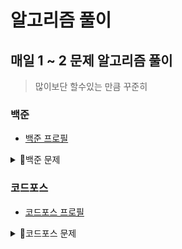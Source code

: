 # 알고리즘 풀이

## 매일 1 ~ 2 문제 알고리즘 풀이
> 많이보단 할수있는 만큼 꾸준히

### 백준

- <a href = https://solved.ac/profile/spsifls22>백준 프로필</a>

<details>
<summary>📒백준 문제</summary>
<div markdown="1">

| 문제                                                             | 코드                                                                                            | 풀이 |
|----------------------------------------------------------------|-----------------------------------------------------------------------------------------------| --- |
| <a href = https://www.acmicpc.net/problem/10430>나머지</a>        | <a href = https://github.com/geombong/algorithm/blob/master/src/baekjoon/Bjo10430.java>💻</a> |  |
| <a href = https://www.acmicpc.net/problem/10828>스택</a>         | <a href = https://github.com/geombong/algorithm/blob/master/src/baekjoon/Bjo10828.java>💻</a> |  |
| <a href = https://www.acmicpc.net/problem/2558>A+B -2</a>      | <a href = https://github.com/geombong/algorithm/blob/master/src/baekjoon/Bjo2558.java>💻</a>  |  |
| <a href = https://www.acmicpc.net/problem/10953>A+B -6</a>     | <a href =https://github.com/geombong/algorithm/blob/master/src/baekjoon/Bjo10953.java>💻</a>  |  |
| <a href = https://www.acmicpc.net/problem/11022>A+B -8</a>     | <a href = https://github.com/geombong/algorithm/blob/master/src/baekjoon/Bjo11022.java>💻</a> |  |
| <a href = https://www.acmicpc.net/problem/11718>그대로 출력하기</a>   | <a href = https://github.com/geombong/algorithm/blob/master/src/baekjoon/Bjo11718.java>💻</a> |  |
| <a href = https://www.acmicpc.net/problem/1463>1로 만들기</a>      | <a href = https://github.com/geombong/algorithm/blob/master/src/baekjoon/Bjo1463.java>💻</a>  |  |
| <a href = https://www.acmicpc.net/problem/1924>2007년</a>       | <a href = https://github.com/geombong/algorithm/blob/master/src/baekjoon/Bjo1924.java>💻</a>  |  |
| <a href = https://www.acmicpc.net/problem/1978>소수찾기</a>        | <a href = https://github.com/geombong/algorithm/blob/master/src/baekjoon/Bjo1978.java>💻</a>  |  |
| <a href = https://www.acmicpc.net/problem/2292>벌집</a>          | <a href = https://github.com/geombong/algorithm/blob/master/src/baekjoon/Bjo2292.java>💻</a>  |  |
| <a href = https://www.acmicpc.net/problem/11050>이항계수</a>       | <a href = https://github.com/geombong/algorithm/blob/master/src/baekjoon/Bjo11050.java>💻</a> |  |
| <a href = https://www.acmicpc.net/problem/2869>달팽이는 올라가고싶다</a> | <a href = https://github.com/geombong/algorithm/blob/master/src/baekjoon/Bjo2869.java>💻</a>  |  |
| <a href = https://www.acmicpc.net/problem/9012>괄호</a>          | <a href = https://github.com/geombong/algorithm/blob/master/src/baekjoon/Bjo9012.java>💻</a>  |  |
| <a href = https://www.acmicpc.net/problem/2751>수 정렬하기 2</a>    | <a href = https://github.com/geombong/algorithm/blob/master/src/baekjoon/Bjo2751.java>💻</a>  |  |
| <a href = https://www.acmicpc.net/problem/1085>직사각형에서 탈출</a>   | <a href = https://github.com/geombong/algorithm/blob/master/src/baekjoon/Bjo1085.java>💻</a>  |  |
| <a href = https://www.acmicpc.net/problem/10989>수 정렬하기 3</a>   | <a href = https://github.com/geombong/algorithm/blob/master/src/baekjoon/Bjo10989.java>💻</a> |  |
| <a href = https://www.acmicpc.net/problem/2750>수 정렬하기</a>      | <a href = https://github.com/geombong/algorithm/blob/master/src/baekjoon/Bjo2750.java>💻</a>  |  |

</div>
</details>

### 코드포스

- <a href = https://codeforces.com/profile/geombong>코드포스 프로필</a>

<details>
<summary>📒코드포스 문제</summary>
<div markdown="1">

| 문제                                                                  | 코드                                                                                                   | 풀이 |
|---------------------------------------------------------------------|------------------------------------------------------------------------------------------------------| --- |
| <a href = https://codeforces.com/contest/4/problem/A>Watermelon</a> | <a href = https://github.com/geombong/algorithm/blob/master/src/codeforces/CofWatermelon.java>💻</a> |  |
|                                                                     |                                                                                                      |  |

</div>
</details>